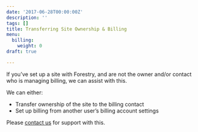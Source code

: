 ```yaml
---
date: '2017-06-28T00:00:00Z'
description: ''
tags: []
title: Transferring Site Ownership & Billing
menu:
  billing:
    weight: 0
draft: true

---
```

If you’ve set up a site with Forestry, and are not the owner and/or contact who is managing billing, we can assist with this.

We can either:

- Transfer ownership of the site to the billing contact
- Set up billing from another user’s billing account settings

Please [contact us][1] for support with this.

[1]: maito:contact@forestry.io
